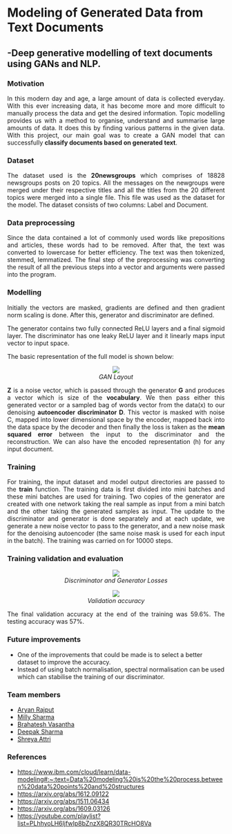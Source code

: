 # Modeling of Generated Data from Text Documents
## -Deep generative modelling of text documents using GANs and NLP.

### Motivation

<p align="justify">In this modern day and age, a large amount of data is collected everyday. With this ever increasing data, it has become more and more difficult to manually process the data and get the desired information. Topic modelling provides us with a method to organise, understand and summarise large amounts of data. It does this by finding various patterns in the given data. With this project, our main goal was to create a GAN model that can successfully <b>classify documents based on generated text</b>.</p>

### Dataset

<p align="justify">The dataset used is the <b>20newsgroups</b> which comprises of 18828 newsgroups posts on 20 topics. All the messages on the newgroups were merged under their respective titles and all the titles from the 20 different topics were merged into a single file. This file was used as the dataset for the model. The dataset consists of two columns: Label and Document.</p>

### Data preprocessing

<p align="justify">Since the data contained a lot of commonly used words like prepositions and articles, these words had to be removed. After that, the text was converted to lowercase for better efficiency. The text was then tokenized, stemmed, lemmatized. The final step of the preprocessing was converting the result of all the previous steps into a vector and arguments were passed into the program.</p>

### Modelling

<p align="justify">Initially the vectors are masked, gradients are defined and then gradient norm scaling is done. After this, generator and discriminator are defined.</p>
<p align="justify">The generator contains two fully connected ReLU layers and a final sigmoid layer. The discriminator has one leaky ReLU layer and it linearly maps input vector to input space.</p>
<p align="justify">The basic representation of the full model is shown below:</p>

<p align="center">
<img src="https://user-images.githubusercontent.com/76239328/168326987-1f4afa71-4f38-4e70-aea4-6fb10d686201.png"/><br>
<i>GAN Layout</i></p>

<p align="justify"><b>Z</b> is a noise vector, which is passed through the generator <b>G</b> and produces a vector which is size of the <b>vocabulary</b>. We then pass either this generated vector or a sampled bag of words vector from the data(x) to our denoising <b>autoencoder discriminator D</b>. This vector is masked with noise C, mapped into lower dimensional space by the encoder, mapped back into the data space by the decoder and then finally the loss is taken as the <b>mean squared error</b> between the input to the discriminator and the reconstruction. We can also have the encoded representation (h) for any input document.
</p>

### Training

<p align="justify">For training, the input dataset and model output directories are passed to the <b>train</b> function. The training data is first divided into mini batches and these mini batches are used for training. Two copies of the generator are created with one network taking the real sample as input from a mini batch and the other taking the generated samples as input. The update to the discriminator and generator is done separately and at each update, we generate a new noise vector to pass to the generator, and a new noise mask for the denoising autoencoder (the same noise mask is used for each input in the batch). The training was carried on for 10000 steps. </p>

### Training validation and evaluation

<p align="center">
<img src="https://user-images.githubusercontent.com/76239328/168326653-a0770186-8131-4315-b332-2d60d66e2f4e.png"/><br>
<i>Discriminator and Generator Losses</i><br>
</p>

<p align="center">
<img src="https://user-images.githubusercontent.com/76239328/168326762-b1868d36-6d80-42f1-9106-c05a7914013f.png"/><br>
<i>Validation accuracy</i>
</p>

<p align="justify">The final validation accuracy at the end of the training was 59.6%.
The testing accuracy was 57%.</p>

### Future improvements
* One of the improvements that could be made is to select a better dataset to improve the accuracy. 
* Instead of using batch normalisation, spectral normalisation can be used which can stabilise the training of our discriminator.

### Team members
* [Aryan Rajput](https://github.com/AryanRajput2083)
* [Milly Sharma](https://github.com/milly710)
* [Brahatesh Vasantha](https://github.com/brahatesh)
* [Deepak Sharma](https://github.com/deep0505sharma)
* [Shreya Attri](https://github.com/Shreya003)

### References
* https://www.ibm.com/cloud/learn/data-modeling#:~:text=Data%20modeling%20is%20the%20process,between%20data%20points%20and%20structures
* https://arxiv.org/abs/1612.09122
* https://arxiv.org/abs/1511.06434
* https://arxiv.org/abs/1609.03126
* https://youtube.com/playlist?list=PLhhyoLH6IjfwIp8bZnzX8QR30TRcHO8Va
